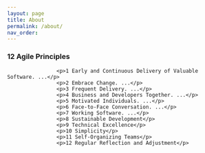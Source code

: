 ```yaml
---
layout: page
title: About
permalink: /about/
nav_order: 
---
```


<h3> 12 Agile Principles</h3>

					<p>1 Early and Continuous Delivery of Valuable Software. ...</p>
					<p>2 Embrace Change. ...</p>
					<p>3 Frequent Delivery. ...</p>
					<p>4 Business and Developers Together. ...</p>
					<p>5 Motivated Individuals. ...</p>
					<p>6 Face-to-Face Conversation. ...</p>
					<p>7 Working Software. ...</p>
					<p>8 Sustainable Development</p>
					<p>9 Technical Excellence</p>
					<p>10 Simplicity</p>
					<p>11 Self-Organizing Teams</p>
					<p>12 Regular Reflection and Adjustment</p>